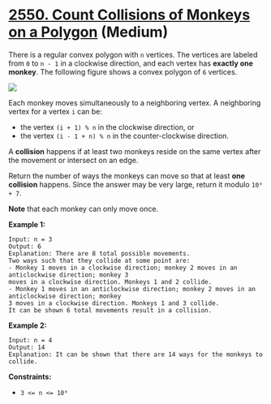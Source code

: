 # [2550. Count Collisions of Monkeys on a Polygon][link] (Medium)

[link]: https://leetcode.com/problems/count-collisions-of-monkeys-on-a-polygon/

There is a regular convex polygon with `n` vertices. The vertices are labeled from `0` to `n - 1` in
a clockwise direction, and each vertex has **exactly one monkey**. The following figure shows a
convex polygon of `6` vertices.

![](https://assets.leetcode.com/uploads/2023/01/22/hexagon.jpg)

Each monkey moves simultaneously to a neighboring vertex. A neighboring vertex for a vertex `i` can
be:

- the vertex `(i + 1) % n` in the clockwise direction, or
- the vertex `(i - 1 + n) % n` in the counter-clockwise direction.

A **collision** happens if at least two monkeys reside on the same vertex after the movement or
intersect on an edge.

Return the number of ways the monkeys can move so that at least **one collision** happens. Since the
answer may be very large, return it modulo `10⁹ + 7`.

**Note** that each monkey can only move once.

**Example 1:**

```
Input: n = 3
Output: 6
Explanation: There are 8 total possible movements.
Two ways such that they collide at some point are:
- Monkey 1 moves in a clockwise direction; monkey 2 moves in an anticlockwise direction; monkey 3
moves in a clockwise direction. Monkeys 1 and 2 collide.
- Monkey 1 moves in an anticlockwise direction; monkey 2 moves in an anticlockwise direction; monkey
3 moves in a clockwise direction. Monkeys 1 and 3 collide.
It can be shown 6 total movements result in a collision.
```

**Example 2:**

```
Input: n = 4
Output: 14
Explanation: It can be shown that there are 14 ways for the monkeys to collide.
```

**Constraints:**

- `3 <= n <= 10⁹`
